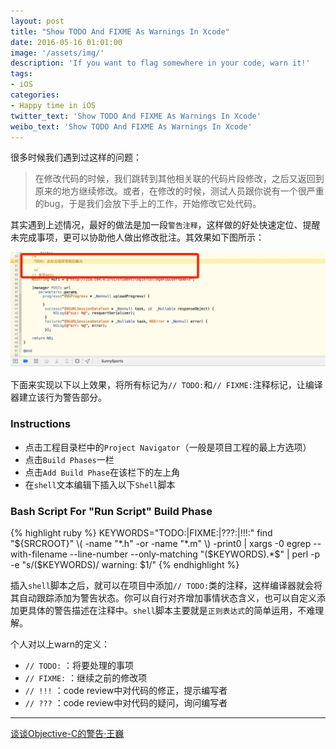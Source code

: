 ```yaml
---
layout: post
title: "Show TODO And FIXME As Warnings In Xcode"
date: 2016-05-16 01:01:00
image: '/assets/img/'
description: 'If you want to flag somewhere in your code, warn it!'
tags:
- iOS
categories:
- Happy time in iOS
twitter_text: 'Show TODO And FIXME As Warnings In Xcode'
weibo_text: 'Show TODO And FIXME As Warnings In Xcode'
---
```


很多时候我们遇到过这样的问题：

> 在修改代码的时候，我们跳转到其他相关联的代码片段修改，之后又返回到原来的地方继续修改。或者，在修改的时候，测试人员跟你说有一个很严重的bug，于是我们会放下手上的工作，开始修改它处代码。

其实遇到上述情况，最好的做法是加一段`警告注释`，这样做的好处快速定位、提醒未完成事项，更可以协助他人做出修改批注。其效果如下图所示：


![](/assets/img/post_img/Warning-Freedom.png)

下面来实现以下以上效果，将所有标记为`// TODO:`和`// FIXME:`注释标记，让编译器建立该行为警告部分。

### Instructions 

* 点击工程目录栏中的`Project Navigator`（一般是项目工程的最上方选项）
* 点击`Build Phases`一栏
* 点击`Add Build Phase`在该栏下的左上角
* 在`shell`文本编辑下插入以下`Shell`脚本

### Bash Script For "Run Script" Build Phase


{% highlight ruby %}
KEYWORDS="TODO:|FIXME:|\?\?\?:|\!\!\!:"
find "${SRCROOT}" \( -name "*.h" -or -name "*.m" \) -print0 | xargs -0 egrep --with-filename --line-number --only-matching "($KEYWORDS).*\$" | perl -p -e "s/($KEYWORDS)/ warning: \$1/"
{% endhighlight %}

插入`shell`脚本之后，就可以在项目中添加`// TODO:`类的注释，这样编译器就会将其自动跟踪添加为警告状态。你可以自行对齐增加事情状态含义，也可以自定义添加更具体的警告描述在注释中。`shell`脚本主要就是`正则表达式`的简单运用，不难理解。

个人对以上warn的定义：

* `// TODO:` ：将要处理的事项
* `// FIXME:` ：继续之前的修改项
* `// !!!` ：code review中对代码的修正，提示编写者
* `// ???` ：code review中对代码的疑问，询问编写者

---

[谈谈Objective-C的警告·王巍](https://onevcat.com/2013/05/talk-about-warning/)